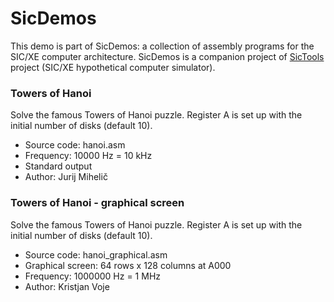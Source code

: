 # SicDemos
This demo is part of SicDemos: a collection of assembly programs for the SIC/XE computer architecture. SicDemos is a companion project of [SicTools](https://github.com/jurem/SicTools) project (SIC/XE hypothetical computer simulator).

### Towers of Hanoi
Solve the famous Towers of Hanoi puzzle. Register A is set up with the initial number of disks (default 10).
* Source code: hanoi.asm
* Frequency: 10000 Hz = 10 kHz
* Standard output
* Author: Jurij Mihelič

### Towers of Hanoi - graphical screen
Solve the famous Towers of Hanoi puzzle. Register A is set up with the initial number of disks (default 10).
* Source code: hanoi_graphical.asm
* Graphical screen: 64 rows x 128 columns at A000
* Frequency: 1000000 Hz = 1 MHz
* Author: Kristjan Voje
